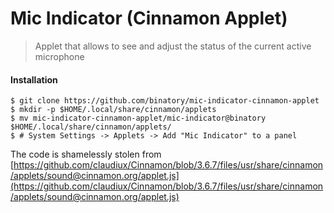 # Mic Indicator (Cinnamon Applet)

> Applet that allows to see and adjust the status of the current active microphone

#### Installation

```shell
$ git clone https://github.com/binatory/mic-indicator-cinnamon-applet
$ mkdir -p $HOME/.local/share/cinnamon/applets
$ mv mic-indicator-cinnamon-applet/mic-indicator@binatory $HOME/.local/share/cinnamon/applets/
$ # System Settings -> Applets -> Add "Mic Indicator" to a panel
```

The code is shamelessly stolen from [https://github.com/claudiux/Cinnamon/blob/3.6.7/files/usr/share/cinnamon/applets/sound@cinnamon.org/applet.js](https://github.com/claudiux/Cinnamon/blob/3.6.7/files/usr/share/cinnamon/applets/sound@cinnamon.org/applet.js)
